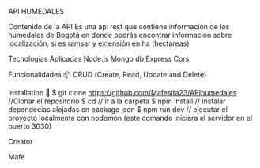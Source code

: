 API HUMEDALES

Contenido de la API
Es una api rest que contiene información de los humedales de Bogotá en donde podrás encontrar información sobre localización, si es ramsar y extensión en ha (hectáreas)


Tecnologias Aplicadas
Node.js
Mongo db
Express
Cors

Funcionalidades 📦
CRUD (Create, Read, Update and Delete)

Installation 🔧
$ git clone https://github.com/Mafesita23/APIhumedales //Clonar el repositorio
$ cd // ir a la carpeta
$ npm install // instalar dependecias alojadas en package json
$ npm run dev // ejecutar el proyecto localmente con nodemon (este comando iniciara el servidor en el puerto 3030)

Creator

Mafe
